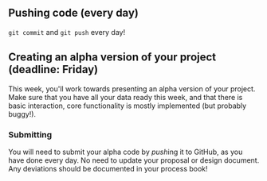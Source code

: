 ## Pushing code (every day)

`git commit` and `git push` every day!

## Creating an alpha version of your project (deadline: Friday)

This week, you'll work towards presenting an alpha version of your project. Make sure that you have all your data ready this week, and that there is basic interaction, core functionality is mostly implemented (but probably buggy!).

### Submitting

You will need to submit your alpha code by *push*ing it to GitHub, as you have done every day. No need to update your proposal or design document. Any deviations should be documented in your process book!

